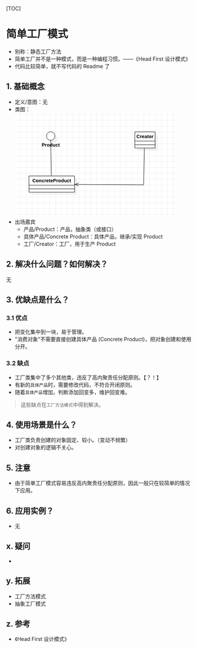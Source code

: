 [TOC]

# 简单工厂模式
* 别称：静态工厂方法
* 简单工厂并不是一种模式，而是一种编程习惯。——《Head First 设计模式》
* 代码比较简单，就不写代码的 Readme 了

## 1. 基础概念
* 定义/意图：无
* 类图：
![类图](./ClassDiagram.png)
* 出场嘉宾
    * 产品/Product：产品，抽象类（或接口）
    * 具体产品/Concrete Product：具体产品，继承/实现 Product
    * 工厂/Creator：工厂，用于生产 Product

## 2. 解决什么问题？如何解决？
无

## 3. 优缺点是什么？
### 3.1 优点
* 把变化集中到一块，易于管理。
* "消费对象"不需要直接创建具体产品 (Concrete Product)，把对象创建和使用分开。


### 3.2 缺点
* 工厂类集中了多个其他类，违反了高内聚责任分配原则。【？！】
* 有新的`具体产品`时，需要修改代码，不符合开闭原则。
* 随着`具体产品`增加，判断添加回变多，维护回变难。

> 这些缺点在`工厂方法模式`中得到解决。

## 4. 使用场景是什么？
* 工厂类负责创建的对象固定、较小。（变动不频繁）
* 对创建对象的逻辑不关心。

## 5. 注意
* 由于简单工厂模式容易违反高内聚责任分配原则，因此一般只在较简单的情况下应用。

## 6. 应用实例？
* 无


## x. 疑问
* 

## y. 拓展
* 工厂方法模式
* 抽象工厂模式

## z. 参考
* 《Head First 设计模式》

